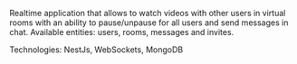 Realtime application that allows to watch videos with other users in virtual rooms with an ability to pause/unpause for all users and send messages in chat. Available entities: users, rooms, messages and invites.

Technologies: NestJs, WebSockets, MongoDB
